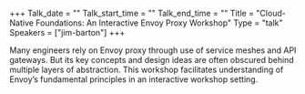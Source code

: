 +++
Talk_date = ""
Talk_start_time = ""
Talk_end_time = ""
Title = "Cloud-Native Foundations: An Interactive Envoy Proxy Workshop"
Type = "talk"
Speakers = ["jim-barton"]
+++

Many engineers rely on Envoy proxy through use of service meshes and API gateways. But its key concepts and design ideas are often obscured behind multiple layers of abstraction. This workshop facilitates understanding of Envoy’s fundamental principles in an interactive workshop setting.